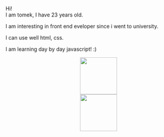 Hi!<br>
I am tomek, I have 23 years old.</br>

I am interesting in front end eveloper since i went to university. </br>

I can use well html, css. </br>

I am learning day by day javascript! :)</br>

<div id="header" align="center">
  <img src="https://media.giphy.com/media/M9gbBd9nbDrOTu1Mqx/giphy.gif" width="100"/></br>
  <img src="https://img.shields.io/badge/-Netlify-blue" width="100"/>
</div>
